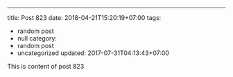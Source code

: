 ---
title: Post 823
date: 2018-04-21T15:20:19+07:00
tags:
  - random post
  - null
category:
  - random post
  - uncategorized
updated: 2017-07-31T04:13:43+07:00

This is content of post 823